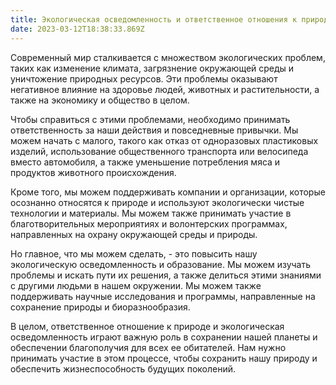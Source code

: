 ```yaml
---
title: Экологическая осведомленность и ответственное отношения к природе
date: 2023-03-12T18:38:33.869Z
---
```

<!--StartFragment-->

Современный мир сталкивается с множеством экологических проблем, таких как изменение климата, загрязнение окружающей среды и уничтожение природных ресурсов. Эти проблемы оказывают негативное влияние на здоровье людей, животных и растительности, а также на экономику и общество в целом.

Чтобы справиться с этими проблемами, необходимо принимать ответственность за наши действия и повседневные привычки. Мы можем начать с малого, такого как отказ от одноразовых пластиковых изделий, использование общественного транспорта или велосипеда вместо автомобиля, а также уменьшение потребления мяса и продуктов животного происхождения.

Кроме того, мы можем поддерживать компании и организации, которые осознанно относятся к природе и используют экологически чистые технологии и материалы. Мы можем также принимать участие в благотворительных мероприятиях и волонтерских программах, направленных на охрану окружающей среды и природы.

Но главное, что мы можем сделать, - это повысить нашу экологическую осведомленность и образование. Мы можем изучать проблемы и искать пути их решения, а также делиться этими знаниями с другими людьми в нашем окружении. Мы можем также поддерживать научные исследования и программы, направленные на сохранение природы и биоразнообразия.

В целом, ответственное отношение к природе и экологическая осведомленность играют важную роль в сохранении нашей планеты и обеспечении благополучия для всех ее обитателей. Нам нужно принимать участие в этом процессе, чтобы сохранить нашу природу и обеспечить жизнеспособность будущих поколений.

<!--EndFragment-->